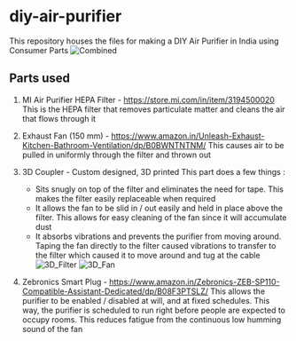 # diy-air-purifier
This repository houses the files for making a DIY Air Purifier in India using Consumer Parts
![Combined](https://github.com/user-attachments/assets/7737a759-3f0f-41b1-8a71-4aa986edd9f4)

## Parts used

1. MI Air Purifier HEPA Filter - https://store.mi.com/in/item/3194500020
   This is the HEPA filter that removes particulate matter and cleans the air that flows through it
   
2. Exhaust Fan (150 mm) - https://www.amazon.in/Unleash-Exhaust-Kitchen-Bathroom-Ventilation/dp/B0BWNTNTNM/
   This causes air to be pulled in uniformly through the filter and thrown out

3. 3D Coupler - Custom designed, 3D printed
   This part does a few things :
   * Sits snugly on top of the filter and eliminates the need for tape. This makes the filter easily replaceable when required
   * It allows the fan to be slid in / out easily and held in place above the filter. This allows for easy cleaning of the fan since it will accumulate dust
   * It absorbs vibrations and prevents the purifier from moving around. Taping the fan directly to the filter caused vibrations to transfer to the filter which caused it to move around and tug at the cable
![3D_Filter](https://github.com/user-attachments/assets/16eb665f-c9d8-4ffe-aba1-24d7f73264c1)
![3D_Fan](https://github.com/user-attachments/assets/a51c7e78-743c-442b-98a6-afb962e3476d)


4. Zebronics Smart Plug - https://www.amazon.in/Zebronics-ZEB-SP110-Compatible-Assistant-Dedicated/dp/B08F3PTSLZ/
   This allows the purifier to be enabled / disabled at will, and at fixed schedules. This way, the purifier is scheduled to run right before people are expected to occupy rooms.
   This reduces fatigue from the continuous low humming sound of the fan
